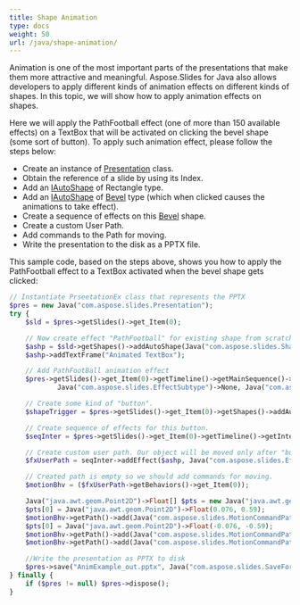 ```yaml
---
title: Shape Animation
type: docs
weight: 50
url: /java/shape-animation/
---
```


Animation is one of the most important parts of the presentations that make them more attractive and meaningful. Aspose.Slides for Java also allows developers to apply different kinds of animation effects on different kinds of shapes. In this topic, we will show how to apply animation effects on shapes.

Here we will apply the PathFootball effect (one of more than 150 available effects) on a TextBox that will be activated on clicking the bevel shape (some sort of button). To apply such animation effect, please follow the steps below:

- Create an instance of [Presentation](https://apireference.aspose.com/slides/java/com.aspose.slides/Presentation) class.
- Obtain the reference of a slide by using its Index.
- Add an [IAutoShape](https://apireference.aspose.com/slides/java/com.aspose.slides/IAutoShape) of Rectangle type.
- Add an [IAutoShape](https://apireference.aspose.com/slides/java/com.aspose.slides/IAutoShape) of [Bevel](https://apireference.aspose.com/slides/java/com.aspose.slides/ShapeType#Bevel) type (which when clicked causes the animations to take effect).
- Create a sequence of effects on this [Bevel](https://apireference.aspose.com/slides/java/com.aspose.slides/ShapeType#Bevel) shape.
- Create a custom User Path.
- Add commands to the Path for moving.
- Write the presentation to the disk as a PPTX file.

This sample code, based on the steps above, shows you how to apply the PathFootball effect to a TextBox activated when the bevel shape gets clicked:

```php
// Instantiate PrseetationEx class that represents the PPTX
$pres = new Java("com.aspose.slides.Presentation");
try {
    $sld = $pres->getSlides()->get_Item(0);

    // Now create effect "PathFootball" for existing shape from scratch.
    $ashp = $sld->getShapes()->addAutoShape(Java("com.aspose.slides.ShapeType")->Rectangle, 150, 150, 250, 25);
    $ashp->addTextFrame("Animated TextBox");

    // Add PathFootBall animation effect
    $pres->getSlides()->get_Item(0)->getTimeline()->getMainSequence()->addEffect($ashp, Java("com.aspose.slides.EffectType")->PathFootball,
            Java("com.aspose.slides.EffectSubtype")->None, Java("com.aspose.slides.EffectSubtype")->AfterPrevious);

    // Create some kind of "button".
    $shapeTrigger = $pres->getSlides()->get_Item(0)->getShapes()->addAutoShape(Java("com.aspose.slides.ShapeType")->Bevel, 10, 10, 20, 20);

    // Create sequence of effects for this button.
    $seqInter = $pres->getSlides()->get_Item(0)->getTimeline()->getInteractiveSequences()->add($shapeTrigger);

    // Create custom user path. Our object will be moved only after "button" click.
    $fxUserPath = seqInter->addEffect($ashp, Java("com.aspose.slides.EffectType")->PathUser, Java("com.aspose.slides.EffectSubtype")->None, Java("com.aspose.slides.EffectSubtype")->OnClick);

    // Created path is empty so we should add commands for moving.
    $motionBhv = ($fxUserPath->getBehaviors()->get_Item(0));

    Java("java.awt.geom.Point2D")->Float[] $pts = new Java("java.awt.geom.Point2D")->Float[1];
    $pts[0] = Java("java.awt.geom.Point2D")->Float(0.076, 0.59);
    $motionBhv->getPath()->add(Java("com.aspose.slides.MotionCommandPathType")->LineTo, $pts, Java("com.aspose.slides.MotionPathPointsType")->Auto, true);
    $pts[0] = Java("java.awt.geom.Point2D")->Float(-0.076, -0.59);
    $motionBhv->getPath()->add(Java("com.aspose.slides.MotionCommandPathType")->LineTo, $pts, Java("com.aspose.slides.MotionPathPointsType")->Auto, false);
    $motionBhv->getPath()->add(Java("com.aspose.slides.MotionCommandPathType")->End, null, Java("com.aspose.slides.MotionPathPointsType")->Auto, false);

    //Write the presentation as PPTX to disk
    $pres->save("AnimExample_out.pptx", Java("com.aspose.slides.SaveFormat")->Pptx);
} finally {
    if ($pres != null) $pres->dispose();
}
```
